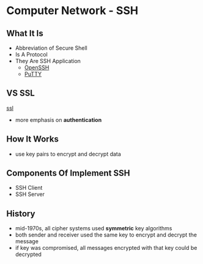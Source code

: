# Computer Network - SSH

## What It Is

- Abbreviation of Secure Shell
- Is A Protocol
- They Are SSH Application
  - [OpenSSH](linux-openssh.md)
  - [PuTTY]()

## VS SSL

[ssl](computer-network-ssl.md)

- more emphasis on **authentication**

## How It Works

- use key pairs to encrypt and decrypt data

## Components Of Implement SSH

- SSH Client
- SSH Server

## History

- mid-1970s, all cipher systems used **symmetric** key algorithms
- both sender and receiver used the same key to encrypt and decrypt the message
- if key was compromised, all messages encrypted with that key could be decrypted
